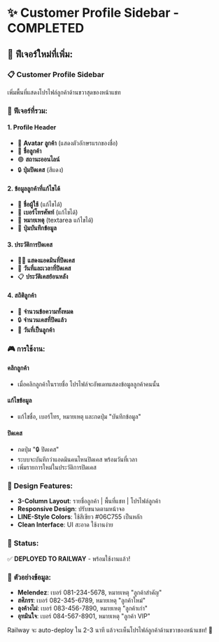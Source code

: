 # ✨ Customer Profile Sidebar - COMPLETED

## 🎯 **ฟีเจอร์ใหม่ที่เพิ่ม:**

### 📋 **Customer Profile Sidebar**
เพิ่มพื้นที่แสดงโปรไฟล์ลูกค้าด้านขวาสุดของหน้าแชท

### 🔧 **ฟีเจอร์ที่รวม:**

#### 1. **Profile Header**
- 👤 **Avatar ลูกค้า** (แสดงตัวอักษรแรกของชื่อ)
- 📝 **ชื่อลูกค้า** 
- 🟢 **สถานะออนไลน์**
- 🔒 **ปุ่มปิดเคส** (สีแดง)

#### 2. **ข้อมูลลูกค้าที่แก้ไขได้**
- 👤 **ชื่อผู้ใช้** (แก้ไขได้)
- 📱 **เบอร์โทรศัพท์** (แก้ไขได้)
- 📝 **หมายเหตุ** (textarea แก้ไขได้)
- 💾 **ปุ่มบันทึกข้อมูล**

#### 3. **ประวัติการปิดเคส**
- 👨‍💼 **แสดงแอดมินที่ปิดเคส**
- 📅 **วันที่และเวลาที่ปิดเคส**
- 📋 **ประวัติเคสย้อนหลัง**

#### 4. **สถิติลูกค้า**
- 💬 **จำนวนข้อความทั้งหมด**
- 🔒 **จำนวนเคสที่ปิดแล้ว**
- 📅 **วันที่เป็นลูกค้า**

### 🎮 **การใช้งาน:**

#### **คลิกลูกค้า**
- เมื่อคลิกลูกค้าในรายชื่อ โปรไฟล์จะอัพเดทแสดงข้อมูลลูกค้าคนนั้น

#### **แก้ไขข้อมูล**
- แก้ไขชื่อ, เบอร์โทร, หมายเหตุ และกดปุ่ม "บันทึกข้อมูล"

#### **ปิดเคส**
- กดปุ่ม "🔒 ปิดเคส" 
- ระบบจะบันทึกว่าแอดมินคนไหนปิดเคส พร้อมวันที่เวลา
- เพิ่มรายการใหม่ในประวัติการปิดเคส

### 🎨 **Design Features:**
- **3-Column Layout**: รายชื่อลูกค้า | พื้นที่แชท | โปรไฟล์ลูกค้า
- **Responsive Design**: ปรับขนาดตามหน้าจอ
- **LINE-Style Colors**: ใช้สีเขียว #06C755 เป็นหลัก
- **Clean Interface**: UI สะอาด ใช้งานง่าย

### 🚀 **Status**: 
✅ **DEPLOYED TO RAILWAY** - พร้อมใช้งานแล้ว!

### 📝 **ตัวอย่างข้อมูล:**
- **Melendez**: เบอร์ 081-234-5678, หมายเหตุ "ลูกค้าสำคัญ"
- **สศิภรร**: เบอร์ 082-345-6789, หมายเหตุ "ลูกค้าใหม่"
- **ลุงค้างไผ่**: เบอร์ 083-456-7890, หมายเหตุ "ลูกค้าเก่า"
- **อุทมินใจ**: เบอร์ 084-567-8901, หมายเหตุ "ลูกค้า VIP"

Railway จะ auto-deploy ใน 2-3 นาที แล้วจะเห็นโปรไฟล์ลูกค้าด้านขวาของหน้าแชท! 🎉